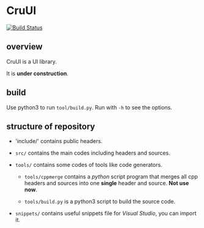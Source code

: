 # CruUI

[![Build Status](https://dev.azure.com/crupest/CruUI/_apis/build/status/crupest.CruUI)](https://dev.azure.com/crupest/CruUI/_build/latest?definitionId=5)

## overview

CruUI is a UI library.

It is **under construction**.

## build

Use python3 to run `tool/build.py`. Run with `-h` to see the options.

## structure of repository

- 'include/' contains public headers.

- `src/` contains the main codes including headers and sources.

- `tools/` contains some codes of tools like code generators.

    - `tools/cppmerge` contains a *python* script program that merges all cpp headers and sources into one **single** header and source. **Not use now**.

    - `tools/build.py` is a python3 script to build the source code.

- `snippets/` contains useful snippets file for *Visual Studio*, you can import it.
